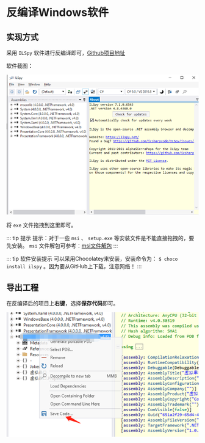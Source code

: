 # 反编译Windows软件

## 实现方式

采用 `ILSpy` 软件进行反编译即可，[Github项目地址](https://github.com/icsharpcode/ILSpy)

软件截图：

![ILSpy软件截图](assets/images/ILSpy软件截图.png)

将 `exe` 文件拖拽到这里即可。

::: tip 提示
提示：对于一些 `msi` 、 `setup.exe` 等安装文件是不能直接拖拽的，要先安装。 `msi` 文件解包可参考：[msi文件解包](./msi文件解包.md)
:::

::: tip 软件安装提示
可以采用Chocolatey来安装，安装命令为： `$ choco install ilspy` 。因为要从GitHub上下载，注意网络！
:::

## 导出工程

在反编译后的项目上**右键**，选择**保存代码**即可。

![ILSpy保存代码](assets/images/ILSpy保存代码.png)
